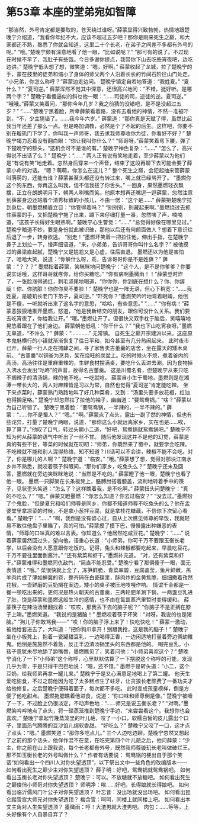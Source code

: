 # 第53章 本座的堂弟宛如智障
“那当然，外号肯定都是要取的，苍天绕过谁呀。”薛蒙显得兴致勃勃，热情地跟楚晚宁介绍道，“我看你年纪不大，应该不超过五岁吧？那你是刚来死生之巅，和大家都还不熟，熟悉了你就会知道，这里二十个长老，在弟子之间差不多都有外号的呢。”
“哦。”楚晚宁颇有深意地看了他一眼，“比如说呢？”
“那可有的说了。不过现在时候不早了，我肚子有些饿。今日多谢你提点，我带你下山去吃些宵夜吧，边吃边讲。”
楚晚宁低头想了想，微笑道：“嗯，好啊。”
薛蒙收起了龙城，拉了楚晚宁的手，蒙在鼓里的徒弟和缩小了身体的师父两个人沿着长长的竹间石阶往山门处走。
“小兄弟，你怎么称呼？”薛蒙边走边问。
楚晚宁镇定自若地答道：“我姓夏。”
“夏什么？”
“夏司逆。”
薛蒙浑然不觉其中深意，还很高兴地问：“不错，挺好听。是哪两个字？”
楚晚宁看傻逼似的斜乜他一眼：“……司徒的司，逆徒的逆。夏司逆。”
“哦哦。”薛蒙又笑着问，“那你今年几岁？我之前猜的没错吧，是不是没超过五岁？”
“……”楚晚宁黑着脸，所幸薛蒙看着路，没有去看他的神情，不然一准被吓到，“不，少主猜错了。……我今年六岁。”
薛蒙道：“那你真是天赋了得，虽然比起我当年还差了那么一点。但是略加调教，必然是个了不起的后生。这样吧，你要不别在璇玑门下学了，你叫我一声师哥，我去求我师尊收你为徒，你看好不好？”
楚晚宁竭力忍着没有翻白眼：“你让我叫你什么？”
“师哥呀。”薛蒙笑着弯下腰，弹了下楚晚宁的额头，“这机会可不是谁的有。”
楚晚宁神色复杂：“……”
“怎么了，高兴得说不出话了么？”
楚晚宁：“……”
两人正有说有笑地走着，至少薛蒙以为他们是“有说有笑”地走着。忽然身后穿来一个声音，结束了这段再聊下去可能会要了薛蒙小命的对话。
“嗯？萌萌，你怎么在这儿？”
整个死生之巅，会犯起抽来管薛蒙叫萌萌的，还能有谁？薛蒙甚至头都还没有转过来，嘴上就已经骂开了。
“墨燃你这个狗东西，你再这么叫我，信不信我拔了你舌头。”
一回身，果然墨燃轻衣飘摆，正立在朗朗明月下，朝两人咧嘴而笑。他原本想再还嘴逗一逗薛蒙，忽然注意到薛蒙身边还站着个清秀标致的小孩儿，不由一愣：“这个是……”
薛蒙把楚晚宁拉到身后，朝墨燃横眉立目：“你管得着吗？”
“别别别，别藏起来啊。”墨燃绕过去抓住薛蒙的手，又把楚晚宁拖了出来，蹲下来仔细打量一番，忽然咦了声，喃喃道，“这孩子长得好生眼熟啊。”
楚晚宁心生警觉：“……”
“总觉得好像在哪里见过。”
楚晚宁暗道不妙，要是身份就此被识破，那他以后还有何颜面做人？想着下意识往后退了一步，转身欲逃。
“别走！”墨燃坏笑着一把拉住他，伸出手指，在楚晚宁鼻子上划拉一下，慢声细语道，“来，小弟弟，告诉哥哥你叫什么名字？”
被他摸过的鼻梁直起腻，楚晚宁又是尴尬又是心虚，往后直退。
墨燃还以为他是害怕了，哈哈大笑，说道：“你躲什么呀，乖，告诉哥哥你是不是姓薛？”
薛蒙：“？？？”
墨燃指着薛蒙，笑眯眯地问楚晚宁：“这个人，是不是你爹爹？你要说实话哦，这样哥哥就疼你，给你买糖吃。”
“你有病啊墨微雨！！”薛蒙登时炸了，一张脸涨得通红，刺毛竖尾地喝道，“你你你、你到底在想什么？你、你龌龊！你、你肮脏！你你你臭不要脸！”
楚晚宁也是一阵无语，但心下稍宽：“……我姓夏，是璇玑长老门下弟子，夏司逆。”
“吓死你？”墨燃笑吟吟地弯着眼睛，他倒是不傻，一听就听出来了这名字的意思，“哈哈，有些意思。”
“……”
“你有病！”薛蒙恶狠狠地推开墨燃，怒道，“他是我新结交的朋友，跟你可没什么关系。我们要去吃宵夜了，你给我让开。”
“哦。”墨燃让开了。但很快又双手枕于脑后，笑嘻嘻地晃悠着跟在了他们身边。
薛蒙朝他低吼：“你干什么？”
“我也下山吃宵夜呀。”墨燃无辜道，“不许么？”
薛蒙：“…………”
无常镇。
自死生之巅开宗建派以来，这座原本鬼魅横行的小镇就渐渐恢复了往日平和，如今甚至有几分热闹起来。
此时夜市已开，薛蒙一行人走在摊肆之间，寻了家售卖古董羹的店舍，坐在露天的矮木桌前。
“古董羹”以铜釜为烹具，架在烧旺的炭盆上。吃的时候火不熄，煮着釜内的高汤，高汤往往是重麻重辣的，生鲜食材摆满桌，要吃什么丢进去涮。因为食物掉入沸水会发出“咕咚”的声音，故得名古董羹。
这是川蜀名肴，但楚晚宁从来只吃不搁辣子的清汤锅，辣的他不吃，一吃就呛。
薛蒙自小生于蜀地，墨燃则是在湘潭一带长大的，两人对麻辣皆是习以为常，自然也觉得“夏司逆”肯定能吃辣。
坐下来点菜时，薛蒙熟门熟路地叫了好几种菜肴，又到：“汤里头要多放花椒，红油也得搁足咯。”
楚晚宁却忽然拉了拉他的袖子，幽幽道：“要鸳鸯锅。”
“啥？”薛蒙以为自己听错了。
楚晚宁黑着脸：“要鸳鸯锅，一半辣的，一半不辣的。”
薛蒙：“……你不是蜀人？”
“嗯。”
“啊。”薛蒙点了点头，露出一副了然的神情，但也有些诧异，打量了楚晚宁两眼，说道，“那你这么小就远离家乡，实在也是……唉，算了算了。”他叹了口气，转过头朝小二道，“好吧，鸳鸯锅就鸳鸯锅吧。”
楚晚宁不知为何从薛蒙的语气中听出了一丝不甘。
随后他发现这并不是他的幻觉，薛蒙是真的有些不甘，等菜的时候就在叨叨：“师弟，你既然来了蜀中，就要学会吃辣。不吃辣就不能和别人混得热络，知不知道？川话可以不会讲，辣椒不能不会吃。对了，你是哪儿的人啊？”
楚晚宁道：“临安。”
“哦。”薛蒙想了想，觉得对那块江南水乡并不熟悉，就咬着筷子斜眼问，“那你们家乡，吃兔头么？”
楚晚宁还未及回答，墨燃就在旁边笑眯眯地说：“当然是不吃的。”
薛蒙瞪了他一眼，楚晚宁也看了他一眼。
墨燃一只脚架在长条板凳上，胳膊肘搭着膝盖，流利地转着手中的筷子，见状歪头笑道：“怎么了？这样瞧着我，是不吃啊。”
薛蒙扭头问楚晚宁：“真的不吃么？”
“嗯。”
薛蒙又瞪墨燃：“你怎么知道？你去过临安？”
“没去过。”墨燃扮了个鬼脸，“但是夏兄和咱们师尊是同乡，你都不知道师尊不吃兔头的么？他在孟婆堂里拿凉菜的时候，不是拿小葱拌豆腐，就是拿桂花糖藕，不信你下次留心看看。”
楚晚宁：“……”
“啊，我倒是没有留心过，自从上次瞧见师尊的早饭，我就轻易不敢往他盘子里瞄了，真的可怕。”薛蒙摸了摸下巴，慢慢露出种嫌恶的表情，“师尊的口味真的难以言表。你知道么？他居然吃咸豆花。”
楚晚宁：“……”
说着薛蒙居然回过头，望向他，语重心长道：“小师弟，你可千万不要跟玉衡长老学，以后会没有人愿意跟你吃饭的。记得，兔头和辣椒都要吃起来，早晨吃豆花，千万不要往里面倒酱汁。”
“还有紫菜和虾干。”墨燃补充道。
“对，还有紫菜和虾干。”薛蒙难得和墨燃同仇敌忾，“简直不能忍受。”
楚晚宁看了那俩傻子一眼，面无表情道：“哦。”
菜很快就上全了，冻笋鲜脆，青菜翠碧，豆腐晶莹，鱼片鲜嫩，羔羊肉片成了薄如蝉翼的卷，整齐码在白瓷碟里，酥肉炸的金黄焦脆，细细撒着孜然花椒，一壶鲜磨的豆奶搁在案边，矮小的桌子被压地吱嘎作响。
情谊千金都是一餐一顿吃出来的，更何况是热火朝天的古董羹，三两轮肥羊涮下锅，一两盏豆乳进了肚，饶是薛蒙和墨燃这般生冷的感情，也不由在氤氲蒸汽里暂时变得缓和。
薛蒙筷子在辣油汤里翻找着：“哎哎，那我丢下去的脑子呢？”
“你脑子不是正搁在脖子上嘛。”墨燃笑道。
“我说的是猪脑！”
墨燃咬着筷子坏笑：“对呀，我说的也是猪脑。”
“狗儿子你敢骂我——”
“哎！你的脑子浮上来了！快吃快吃！”
薛蒙一激动，被他给套进去了，大叫道：“把你狗爪拿开！别跟我抢，这是我的脑子！”
楚晚宁坐在小板凳上，抱着一瓷罐甜豆乳，一边喝得正香，一边闲适地打量着旁边俩幼稚鬼。他倒是施施然不着急，反正半边清汤锅里头的东西都是他的。
喝完豆乳，小孩子意犹未尽地舔了舔嘴唇，墨燃瞧见了，笑着问他：“小师弟喜欢这个？”
楚晚宁消化了一下“小师弟”这个称呼，心里默默估算了一下摆脱这个称呼的可能，发现几乎为零，于是只得干巴巴地说：
“嗯，还不错。”
墨燃于是转头道：“小二，这个豆奶，给我师弟再拿一罐儿来。”
楚晚宁于是又心满意足地喝上了第二罐。
他天生爱吃甜食，不过之前他因为吃了太多糕点生了蛀牙，让贪狼长老颇费了一番功夫才给他修复。之后楚晚宁便碍着面子，每次都不多吃。
此时变成孩童模样，倒是方便了他吃甜点。
墨燃拖腮瞧着他进食，说道：“你口味和师尊倒是像。”
楚晚宁被噎了一下，不过脸上仍很淡定，不动声色地：“……师兄是说玉衡长老？”
“对啊。”墨燃笑吟吟地点了点头，将一碟蒸笼推到楚晚宁手边，“来尝尝看这个。我想你也会喜欢。”
楚晚宁拿起竹篾蒸笼里的叶儿葩，咬了一小口，软糯白皙的皮儿露出个口子，里面热气腾腾的豆沙馅儿绵软香甜。
“好吃么？”
楚晚宁又咬了一口，这才点了点头：“嗯。”
墨燃笑道：“那你多吃点儿。”
三个人边吃边聊，楚晚宁忽然又想起了之前的那个话头，他佯作混不在意，在吃完第四个叶儿葩之后，他问薛蒙：“少主，你之前在山上跟我说，每个长老都有外号，既然我师尊璇玑长老叫做破烂王，那不知玉衡长老的外号叫做什么？”
作者有话要说：
鸳鸯锅的梗出自于那个笑话“如何看出一个四川人对你失望透顶”，以下祭出文中一些角色的改编版本——
如何看出死生之巅少主对你失望透顶？
薛子明：好吧，鸳鸯锅就鸳鸯锅吧。
如何看出玉衡长老对你失望透顶？
楚晚宁：可以。不放糖就不放糖吧。
如何看出死生之巅俊俏小师哥对你失望透顶？
师明净：唉……好吧，长得娘就长得娘吧。
如何看出临沂儒风门叶公子对你失望透顶？
叶忘昔：没出场就没出场吧。
如何看出昆仑踏雪宫大师兄对你失望透顶？
梅含雪：呵呵，同楼上就同楼上吧。
如何看出本文主角对人生失望透顶？
墨微雨：哼！大渣男就大渣男吧。
肉包：……等等，上头好像有个人自暴自弃了？
